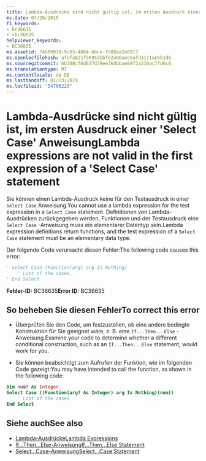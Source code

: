 ```yaml
---
title: Lambda-Ausdrücke sind nicht gültig ist, im ersten Ausdruck einer &#39;Select Case&#39; Anweisung
ms.date: 07/20/2015
f1_keywords:
- bc36635
- vbc36635
helpviewer_keywords:
- BC36635
ms.assetid: 74609979-9c03-4864-bbce-f588aa2e0917
ms.openlocfilehash: afefa821f9695dbbfe2a96aee5afd3171ae5b1db
ms.sourcegitcommit: 6b308cf6d627d78ee36dbbae8972a310ac7fd6c8
ms.translationtype: MT
ms.contentlocale: de-DE
ms.lasthandoff: 01/23/2019
ms.locfileid: "54700220"
---
```

# <a name="lambda-expressions-are-not-valid-in-the-first-expression-of-a-39select-case39-statement"></a><span data-ttu-id="94994-102">Lambda-Ausdrücke sind nicht gültig ist, im ersten Ausdruck einer &#39;Select Case&#39; Anweisung</span><span class="sxs-lookup"><span data-stu-id="94994-102">Lambda expressions are not valid in the first expression of a &#39;Select Case&#39; statement</span></span>
<span data-ttu-id="94994-103">Sie können einen Lambda-Ausdruck keine für den Testausdruck in einer `Select Case` Anweisung.</span><span class="sxs-lookup"><span data-stu-id="94994-103">You cannot use a lambda expression for the test expression in a `Select Case` statement.</span></span> <span data-ttu-id="94994-104">Definitionen von Lambda-Ausdrücken zurückgegeben werden, Funktionen und der Testausdruck eine `Select Case` -Anweisung muss ein elementarer Datentyp sein.</span><span class="sxs-lookup"><span data-stu-id="94994-104">Lambda expression definitions return functions, and the test expression of a `Select Case` statement must be an elementary data type.</span></span>  
  
 <span data-ttu-id="94994-105">Der folgende Code verursacht diesen Fehler:</span><span class="sxs-lookup"><span data-stu-id="94994-105">The following code causes this error:</span></span>  
  
```vb  
' Select Case (Function(arg) arg Is Nothing)  
    ' List of the cases.  
' End Select  
```  
  
 <span data-ttu-id="94994-106">**Fehler-ID:** BC36635</span><span class="sxs-lookup"><span data-stu-id="94994-106">**Error ID:** BC36635</span></span>  
  
## <a name="to-correct-this-error"></a><span data-ttu-id="94994-107">So beheben Sie diesen Fehler</span><span class="sxs-lookup"><span data-stu-id="94994-107">To correct this error</span></span>  
  
-   <span data-ttu-id="94994-108">Überprüfen Sie den Code, um festzustellen, ob eine andere bedingte Konstruktion für Sie geeignet wäre, z. B. eine `If...Then...Else` -Anweisung.</span><span class="sxs-lookup"><span data-stu-id="94994-108">Examine your code to determine whether a different conditional construction, such as an `If...Then...Else` statement, would work for you.</span></span>  
  
-   <span data-ttu-id="94994-109">Sie können beabsichtigt zum Aufrufen der Funktion, wie im folgenden Code gezeigt:</span><span class="sxs-lookup"><span data-stu-id="94994-109">You may have intended to call the function, as shown in the following code:</span></span>  
  
```vb  
Dim num? As Integer  
Select Case ((Function(arg? As Integer) arg Is Nothing)(num))  
    ' List of the cases  
End Select  
```  
  
## <a name="see-also"></a><span data-ttu-id="94994-110">Siehe auch</span><span class="sxs-lookup"><span data-stu-id="94994-110">See also</span></span>
- [<span data-ttu-id="94994-111">Lambda-Ausdrücke</span><span class="sxs-lookup"><span data-stu-id="94994-111">Lambda Expressions</span></span>](../../../visual-basic/programming-guide/language-features/procedures/lambda-expressions.md)
- [<span data-ttu-id="94994-112">If...Then...Else-Anweisung</span><span class="sxs-lookup"><span data-stu-id="94994-112">If...Then...Else Statement</span></span>](../../../visual-basic/language-reference/statements/if-then-else-statement.md)
- [<span data-ttu-id="94994-113">Select...Case-Anweisung</span><span class="sxs-lookup"><span data-stu-id="94994-113">Select...Case Statement</span></span>](../../../visual-basic/language-reference/statements/select-case-statement.md)
